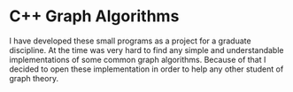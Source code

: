 C++ Graph Algorithms
====================

I have developed these small programs as a project for a graduate discipline. At the time was very hard to find any simple and understandable implementations of some common graph algorithms. Because of that I decided to open these implementation in order to help any other student of graph theory. 